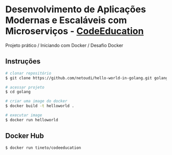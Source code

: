 # Desenvolvimento de Aplicações Modernas e Escaláveis com Microserviços - [CodeEducation](https://code.education)

Projeto prático / Iniciando com Docker / Desafio Docker

## Instruções

```bash
# clonar repositório
$ git clone https://github.com/netoudi/hello-world-in-golang.git golang

# acessar projeto
$ cd golang

# criar uma image do docker
$ docker build -t helloworld .

# executar image
$ docker run helloworld
```

## Docker Hub

```bash
$ docker run tineto/codeeducation
```
